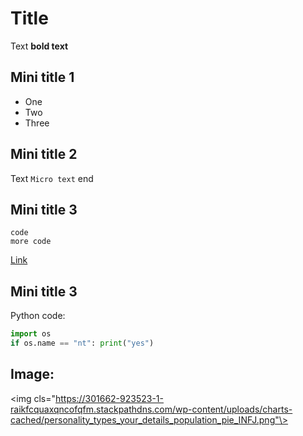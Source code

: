 # Title
Text **bold text**
## Mini title 1
* One
* Two
* Three

## Mini title 2
Text `Micro text` end

## Mini title 3
    code
    more code

[Link](http://patorjk.com/software/taag/#p=about&h=3&v=0&c=echo&w=O&f=Caligraphy&t=Hello%3F)

## Mini title 3

Python code:
```python
import os
if os.name == "nt": print("yes")
```
## Image:

<img cls="https://301662-923523-1-raikfcquaxqncofqfm.stackpathdns.com/wp-content/uploads/charts-cached/personality_types_your_details_population_pie_INFJ.png"\>